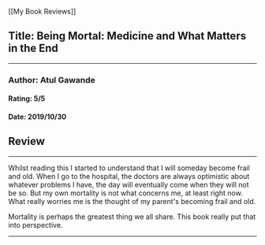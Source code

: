 [[My Book Reviews]]

 
 ## Title: Being Mortal: Medicine and What Matters in the End
 ---
 ### Author: Atul Gawande
 #### Rating: 5/5
 #### Date: 2019/10/30


 ## Review
 ---
 Whilst reading this I started to understand that I will someday become frail and old. When I go to the hospital, the doctors are always optimistic about whatever problems I have, the day will eventually come when they will not be so. But my own mortality is not what concerns me, at least right now. What really worries me is the thought of my parent's becoming frail and old.   
  
Mortality is perhaps the greatest thing we all share. This book really put that into perspective.



 ---
 